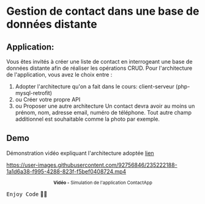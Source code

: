 # Gestion de contact dans une base de données distante

## Application:
Vous êtes invités à créer une liste de contact en interrogeant une base de données distante afin de réaliser les opérations CRUD. Pour l'architecture de l'application, vous avez le choix entre :
  1. Adopter l'architecture qu'on a fait dans le cours: client-serveur (php-mysql-retrofit) 
  2. ou Créer votre propre API
  3. ou Proposer une autre architecture
   Un contact devra avoir au moins un prénom, nom, adresse email, numéro de téléphone. Tout autre champ additionnel est souhaitable comme la photo par exemple.

## Demo
Démonstration vidéo expliquant l'architecture adoptée  <a href=""> lien </a>
  
https://user-images.githubusercontent.com/92756846/235222188-1a1d6a38-f995-4288-823f-f5bef0408724.mp4
<div align="center">
       <p>
       <sup>  <strong>Vidéo -</strong> Simulation de l'application ContactApp</sup>
       </p>
</div>

<kbd>Enjoy Code</kbd> 👨‍💻
